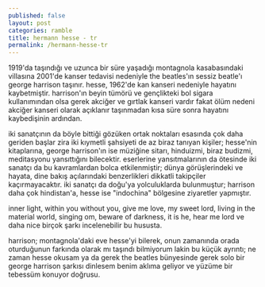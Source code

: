 ```yaml
---
published: false
layout: post
categories: ramble
title: hermann hesse - tr
permalink: /hermann-hesse-tr
---
```

1919'da taşındığı ve uzunca bir süre yaşadığı montagnola kasabasındaki villasına 2001'de kanser tedavisi nedeniyle the beatles'ın sessiz beatle'ı george harrison taşınır. hesse, 1962'de kan kanseri nedeniyle hayatını kaybetmiştir. harrison'ın beyin tümörü ve gençlikteki bol sigara kullanımından olsa gerek akciğer ve gırtlak kanseri vardır fakat ölüm nedeni akciğer kanseri olarak açıklanır taşınmadan kısa süre sonra hayatını kaybedişinin ardından.

iki sanatçının da böyle bittiği gözüken ortak noktaları esasında çok daha geriden başlar zira iki kıymetli şahsiyeti de az biraz tanıyan kişiler; hesse'nin kitaplarına, george harrison'ın ise müziğine sitarı, hinduizmi, biraz budizmi, meditasyonu yansıttığını bilecektir. eserlerine yansıtmalarının da ötesinde iki sanatçı da bu kavramlardan bolca etkilenmiştir; dünya görüşlerindeki ve hayata, dine bakış açılarındaki benzerlikleri dikkatli takipçiler kaçırmayacaktır. iki sanatçı da doğu'ya yolculuklarda bulunmuştur; harrison daha çok hindistan'a, hesse ise "indochina" bölgesine ziyaretler yapmıştır.

inner light, within you without you, give me love, my sweet lord, living in the material world, singing om, beware of darkness, it is he, hear me lord ve daha nice birçok şarkı incelenebilir bu hususta.

harrison; montagnola'daki eve hesse'yi bilerek, onun zamanında orada oturduğunun farkında olarak mı taşındı bilmiyorum lakin bu küçük ayrıntı; ne zaman hesse okusam ya da gerek the beatles bünyesinde gerek solo bir george harrison şarkısı dinlesem benim aklıma geliyor ve yüzüme bir tebessüm konuyor doğrusu.